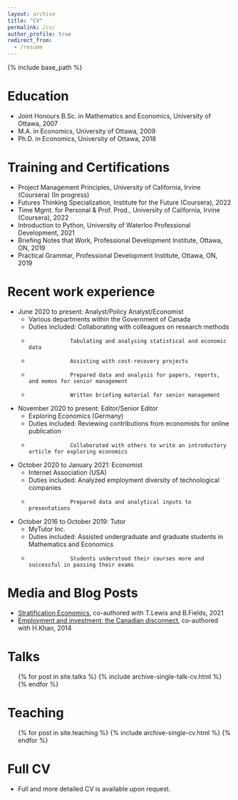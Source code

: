 ```yaml
---
layout: archive
title: "CV"
permalink: /cv/
author_profile: true
redirect_from:
  - /resume
---
```


{% include base_path %}

Education
======
* Joint Honours B.Sc. in Mathematics and Economics, University of Ottawa, 2007
* M.A. in Economics, University of Ottawa, 2009
* Ph.D. in Economics, University of Ottawa, 2018

Training and Certifications
======
* Project Management Principles, University of California, Irvine (Coursera) (In progress)
* Futures Thinking Specialization, Institute for the Future (Coursera), 2022
* Time Mgmt. for Personal & Prof. Prod., University of California, Irvine (Coursera), 2022
* Introduction to Python, University of Waterloo Professional Development, 2021 
* Briefing Notes that Work, Professional Development Institute, Ottawa, ON, 2019
* Practical Grammar, Professional Development Institute, Ottawa, ON, 2019

Recent work experience
======
* June 2020 to present: Analyst/Policy Analyst/Economist
  * Various departments within the Government of Canada
  * Duties included: Collaborating with colleagues on research methods
  *                  Tabulating and analysing statistical and economic data
  *                  Assisting with cost-recovery projects
  *                  Prepared data and analysis for papers, reports, and memos for senior management
  *                  Written briefing material for senior management
  

* November 2020 to present: Editor/Senior Editor
  * Exploring Economics (Germany)
  * Duties included: Reviewing contributions from economists for online publication
  *                  Collaborated with others to write an introductory article for exploring economics

* October 2020 to January 2021: Economist
  * Internet Association (USA)
  * Duties included: Analyzed employment diversity of technological companies
  *                  Prepared data and analytical inputs to presentations

* October 2016 to October 2019: Tutor
  * MyTutor Inc.
  * Duties included: Assisted undergraduate and graduate students in Mathematics and Economics
  *                  Students understood their courses more and successful in passing their exams
 
Media and Blog Posts
======
 * [Stratification Economics](https://www.exploring-economics.org/en/discover/stratifications-economics/), co-authored with T.Lewis and B.Fields, 2021
 * [Employment and investment: the Canadian disconnect](https://worthwhile.typepad.com/worthwhile_canadian_initi/2014/07/employment-and-investment-the-great-canadian-disconnect.html), co-authored with H.Khan, 2014
  
Talks
======
  <ul>{% for post in site.talks %}
    {% include archive-single-talk-cv.html %}
  {% endfor %}</ul>
  
Teaching
======
  <ul>{% for post in site.teaching %}
    {% include archive-single-cv.html %}
  {% endfor %}</ul>
  
Full CV
======
* Full and more detailed CV is available upon request.
